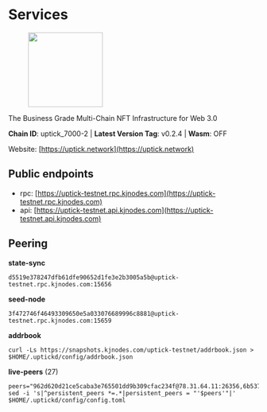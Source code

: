 # Services

<figure><img src="https://raw.githubusercontent.com/kj89/testnet_manuals/main/pingpub/logos/uptick.png" width="150" alt=""><figcaption></figcaption></figure>

The Business Grade Multi-Chain NFT Infrastructure for Web 3.0

**Chain ID**: uptick_7000-2 | **Latest Version Tag**: v0.2.4 | **Wasm**: OFF

Website: [https://uptick.network](https://uptick.network)


## Public endpoints

* rpc: [https://uptick-testnet.rpc.kjnodes.com](https://uptick-testnet.rpc.kjnodes.com)
* api: [https://uptick-testnet.api.kjnodes.com](https://uptick-testnet.api.kjnodes.com)

## Peering

**state-sync**

```
d5519e378247dfb61dfe90652d1fe3e2b3005a5b@uptick-testnet.rpc.kjnodes.com:15656
```

**seed-node**

```
3f472746f46493309650e5a033076689996c8881@uptick-testnet.rpc.kjnodes.com:15659
```

**addrbook**
```
curl -Ls https://snapshots.kjnodes.com/uptick-testnet/addrbook.json > $HOME/.uptickd/config/addrbook.json
```

**live-peers** (27)
```
peers="962d620d21ce5caba3e765501dd9b309cfac234f@78.31.64.11:26356,6b5375296e81501b0db0a34a7a04f39520400214@65.108.45.200:27565,79888e0547bfb9937e4a6f4fbdca7ccbf46cbbde@155.133.23.88:26656,1c66685cbf5c8dc0a739eb57c896d35eb2eed17c@141.94.139.233:28656,d8777278648d8fc93800692a8b96a7f104df4f9a@194.163.135.127:26656,b9e0210809b9dfc9cd299c6e83116d7fa45c6e27@65.109.68.93:46656,b14b4e3a46180eccf00d816aed5338db925e2237@185.225.191.149:26656,d5519e378247dfb61dfe90652d1fe3e2b3005a5b@65.109.68.190:15656,b9d3fe835ded0b93c39befad43fb3c4964ae740f@91.195.101.100:26656,70c19420bb2d40c5a6c3466c69ead6e0877b9cc7@45.85.250.108:26656,7a4f1c0baa2ff31c02163fb658c4eb8d119193c7@95.214.52.173:26656,0aee682fb3453170737149203e5c23d2e0c46058@142.132.253.112:15656,0afb5ce897e69eec34fb32bf87f4a2f93f79e0b3@65.109.65.210:30656,94b63fddfc78230f51aeb7ac34b9fb86bd042a77@94.23.207.45:30556,af5262526a0800a29a0a7194e1488a9fa62d0005@195.3.223.208:26656,0fcdc6af694d5b9995340549e5ce444dc96de3e0@195.201.197.4:15656,75aa14851ff12bd4825fe5679958dc278086e2b9@95.216.14.72:34656,50e92c60d1b8c6681044778d74caaeef51a26ddd@94.130.207.215:15656,453aff3405698476967251ee253a03bedf4f0dce@178.211.139.124:15656,b483acbcae7ccd1244f588144245e9d1124c3de5@88.99.56.200:26666,3cffe20d473b0bd4451d330da8b741b5d42dcb44@65.21.131.215:26666,0105e6bcc1d69031d27817110050319446101362@65.108.197.178:31656,7a1f08486cd519270b3aeab7c6c4abf2cc07d22b@46.17.250.145:60856,8340a33a3794dfef56159f412012c16ce51d96dc@65.109.85.52:46656,fb6dba36fcf9f62a817558c0bd10e114ac8c44cc@116.203.183.189:15656,eb5a3112a64944e2bd701ff8aa99ab95209c6310@185.198.27.110:26656,2d892493335b4bb1582dabcaa1e832bcba041e79@95.217.4.62:26656"
sed -i 's|^persistent_peers *=.*|persistent_peers = "'$peers'"|' $HOME/.uptickd/config/config.toml
```
